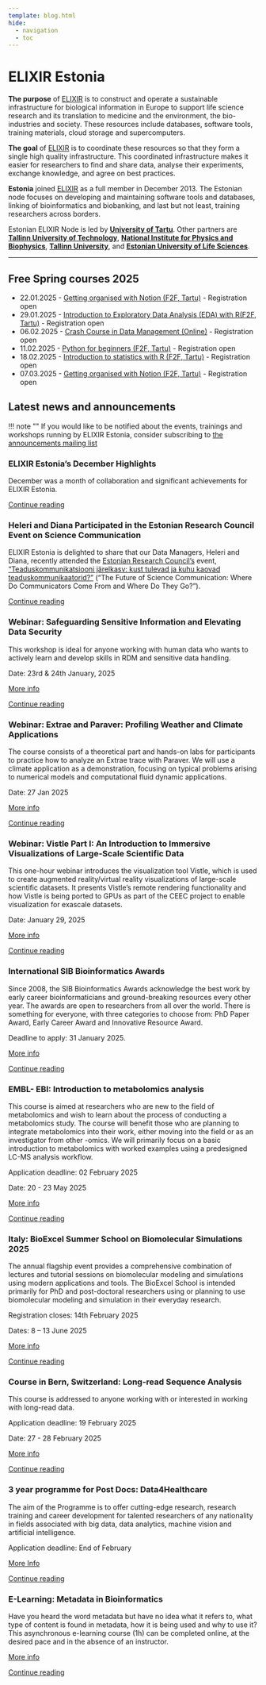 ```yaml
---
template: blog.html
hide:
  - navigation
  - toc
---
```

# ELIXIR Estonia

**The purpose** of [ELIXIR](https://www.elixir-europe.org) is to construct and
operate a sustainable infrastructure for biological information in Europe to
support life science research and its translation to medicine and the
environment, the bio-industries and society. These resources include databases,
software tools, training materials, cloud storage and supercomputers.

**The goal** of [ELIXIR](https://www.elixir-europe.org) is to coordinate these
resources so that they form a single high quality infrastructure. This
coordinated infrastructure makes it easier for researchers to find and share
data, analyse their experiments, exchange knowledge, and agree on best
practices.

**Estonia** joined [ELIXIR](https://www.elixir-europe.org) as a full member in
December 2013. The Estonian node focuses on developing and maintaining software
tools and databases, linking of bioinformatics and biobanking, and last but not
least, training researchers across borders.

Estonian ELIXIR Node is led by **[University of Tartu](https://www.ut.ee/en)**.
Other partners are
**[Tallinn University of Technology](https://taltech.ee/en)**,
**[National Institute for Physics and Biophysics](https://kbfi.ee/?lang=en)**,
**[Tallinn University](https://www.tlu.ee/en)**, and
**[Estonian University of Life Sciences](https://www.emu.ee/en)**.

---
## Free Spring courses 2025

* 22.01.2025 - [Getting organised with Notion (F2F, Tartu)](news/posts/2025/Notion_22-01.md) - Registration open
* 29.01.2025 - [Introduction to Exploratory Data Analysis (EDA) with R(F2F, Tartu)](news/posts/2025/Exploratory_data_analysis.md) - Registration open
* 06.02.2025 - [Crash Course in Data Management (Online)](news/posts/2025/Crash_course_DM_06-02.md) - Registration open
* 11.02.2025 - [Python for beginners (F2F, Tartu)](news/posts/2025/Python_11-02.md) - Registration open
* 18.02.2025 - [Introduction to statistics with R (F2F, Tartu)](news/posts/2025/Intro_statistics_R_18-02.md) - Registration open
* 07.03.2025 - [Getting organised with Notion (F2F, Tartu)](news/posts/2025/Notion_07-03.md) - Registration open


<!---
comments

-->

## Latest news and announcements

!!! note ""
    If you would like to be notified about the events, trainings and workshops
    running by ELIXIR Estonia, consider subscribing to [the announcements mailing
    list](https://lists.ut.ee/wws/subscribe/elixir.news?previous_action=edit_list_request)


### ELIXIR Estonia’s December Highlights 

December was a month of collaboration and significant achievements for ELIXIR Estonia.

[Continue reading](news/posts/2025/December_2024_Highlights.md)

### Heleri and Diana Participated in the Estonian Research Council Event on Science Communication

ELIXIR Estonia is delighted to share that our Data Managers, Heleri and Diana, recently attended the [Estonian Research Council’s](https://etag.ee/) event, [“Teaduskommunikatsiooni järelkasv: kust tulevad ja kuhu kaovad teaduskommunikaatorid?”](https://etag.ee/tegevused/teaduskommunikatsioon/teaduskommunikatsiooni-konverentsid/teaduskommunikatsiooni-konverents-2024/) (“The Future of Science Communication: Where Do Communicators Come From and Where Do They Go?”).

[Continue reading](news/posts/2024/Sci-comm_Conference.md)

### Webinar: Safeguarding Sensitive Information and Elevating Data Security  

This workshop is ideal for anyone working with human data who wants to actively learn and develop skills in RDM and sensitive data handling.

Date: 23rd & 24th January, 2025

[More info](https://www.denbi.de/training-courses-2024/1826-mastering-research-data-management-for-human-data-safeguarding-sensitive-information-and-elevating-data-security)

[Continue reading](news/posts/2025/RDM_sensitive_info_denbi.md)

### Webinar: Extrae and Paraver: Profiling Weather and Climate Applications

The course consists of a theoretical part and hands-on labs for participants to practice how to analyze an Extrae trace with Paraver. We will use a climate application as a demonstration, focusing on typical problems arising to numerical models and computational fluid dynamic applications.

Date: 27 Jan 2025

[More info](https://events.vsc.ac.at/event/149/)

[Continue reading](news/posts/2025/Extrae_Paraver.md)

### Webinar: Vistle Part I: An Introduction to Immersive Visualizations of Large-Scale Scientific Data

This one-hour webinar introduces the visualization tool Vistle, which is used to create augmented reality/virtual reality visualizations of large-scale scientific datasets. It presents Vistle’s remote rendering functionality and how Vistle is being ported to GPUs as part of the CEEC project to enable visualization for exascale datasets.

Date: January 29, 2025

[More info](https://ceec-coe.eu/event/vistle-part-i-an-introduction-to-immersive-visualizations-of-large-scale-scientific-data/?utm_source=CSC+Customer+training+newsletter%2C+December+2024&utm_medium=newsletter&utm_campaign=)

[Continue reading](news/posts/2025/Vistle.md)

### International SIB Bioinformatics Awards

Since 2008, the SIB Bioinformatics Awards acknowledge the best work by early career bioinformaticians and ground-breaking resources every other year. The awards are open to researchers from all over the world. There is something for everyone, with three categories to choose from: PhD Paper Award, Early Career Award and Innovative Resource Award. 

Deadline to apply: 31 January 2025.

[More info](https://www.sib.swiss/bioinformatics-awards)

[Continue reading](news/posts/2025/SIB_Bioinformatics_award.md)

### EMBL- EBI: Introduction to metabolomics analysis

This course is aimed at researchers who are new to the field of metabolomics and wish to learn about the process of conducting a metabolomics study. The course will benefit those who are planning to integrate metabolomics into their work, either moving into the field or as an investigator from other -omics. We will primarily focus on a basic introduction to metabolomics with worked examples using a predesigned LC-MS analysis workflow.

Application deadline: 02 February 2025

Date: 20 - 23 May 2025

[More info](https://www.ebi.ac.uk/training/events/introduction-to-metabolomics-analysis-2025/?utm_source=ELIXIR&utm_medium=newsletter&utm_campaign=BOL25)

[Continue reading](news/posts/2025/metabolomics_analysis.md)

###  Italy: BioExcel Summer School on Biomolecular Simulations 2025

The annual flagship event provides a comprehensive combination of lectures and tutorial sessions on biomolecular modeling and simulations using modern applications and tools. The BioExcel School is intended primarily for PhD and post-doctoral researchers using or planning to use biomolecular modeling and simulation in their everyday research.

Registration closes: 14th February 2025

Dates: 8 – 13 June 2025

[More info](https://bioexcel.eu/events/summer-school-on-biomolecular-simulations-2025/)

[Continue reading](news/posts/2025/Bioexcel_summer_school.md)

### Course in Bern, Switzerland: Long-read Sequence Analysis

This course is addressed to anyone working with or interested in working with long-read data.

Application deadline: 19 February 2025

Date: 27 - 28 February 2025

[More info](https://www.sib.swiss/training/course/20250227_LONGR)

[Continue reading](news/posts/2025/long-read_sequence-analysis.md)

### 3 year programme for Post Docs: Data4Healthcare

The aim of the Programme is to offer cutting-edge research, research training and career development for talented researchers of any nationality in fields associated with big data, data analytics, machine vision and artificial intelligence. 

Application deadline: End of February

[More Info](https://www.oulu.fi/en/university/faculties-and-units/biocenter-oulu/data4healthcare) 

[Continue reading](news/posts/2025/Data4Healthcare.md)


### E-Learning: Metadata in Bioinformatics

Have you heard the word metadata but have no idea what it refers to, what type of content is found in metadata, how it is being used and why to use it? This asynchronous e-learning course (1h)  can be completed online, at the desired pace and in the absence of an instructor.

[More info](https://www.sib.swiss/training/course/2024_MDIBI)

[Continue reading](news/posts/2025/e-learning_metadata_bioinformatics.md)
